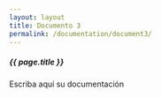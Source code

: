 ```yaml
---
layout: layout
title: Documento 3
permalink: /documentation/document3/
---
```


##### {{ page.title }}

Escriba aquí su documentación